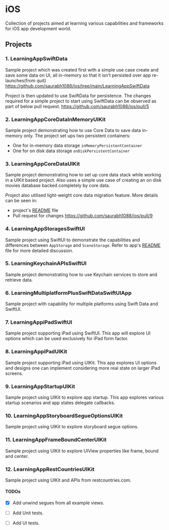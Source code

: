 # iOS

Collection of projects aimed at learning various capabilities and frameworks for
iOS app development world.

## Projects

### 1. LearningAppSwiftData
Sample project which was created first with a simple use case create and save some
data on UI, all in-memory so that it isn't persisted over app re-launches(from quit)
https://github.com/saurabh1088/ios/tree/main/LearningAppSwiftData

Project is then updated to use SwiftData for persistence. The changes required for
a simple project to start using SwiftData can be observed as part of below pull request.
https://github.com/saurabh1088/ios/pull/5

### 2. LearningAppCoreDataInMemoryUIKit
Sample project demonstrating how to use Core Data to save data in-memory only.
The project set ups two persistent containers:
- One for in-memory data storage `inMemoryPersistentContainer`
- One for on disk data storage `onDiskPersistentContainer`

### 3. LearningAppCoreDataUIKit
Sample project demonstrating how to set up core data stack while working in a UIKit
based project. Also uses a simple use case of creating an on disk movies database
backed completely by core data.

Project also utilised light-weight core data migration feature. 
More details can be seen in:
- project's [README](LearningAppCoreDataUIKit/LearningAppCoreDataUIKit/README.md) file
- Pull request for changes https://github.com/saurabh1088/ios/pull/9

### 4. LearningAppStoragesSwiftUI
Sample project using SwiftUI to demonstrate the capabilities and differences between
`AppStorage` and `SceneStorage`.
Refer to app's [README](LearningAppStoragesSwiftUI/LearningAppStoragesSwiftUI/README.md) file for more detailed discussion.

### 5. LearningKeychainAPIsSwiftUI
Sample project demonstrating how to use Keychain services to store and retrieve
data.

### 6. LearningMultiplatformPlusSwiftDataSwiftUIApp
Sample project with capability for multiple platforms using Swift Data and SwiftUI.

### 7. LearningAppiPadSwiftUI
Sample project supporting iPad using SwiftUI. This app will explore UI options which
can be used exclusively for iPad form factor.

### 8. LearningAppiPadUIKit
Sample project supporting iPad using UIKit. This app explores UI options and designs
one can implement considering more real state on larger iPad screens.

### 9. LearningAppStartupUIKit
Sample project using UIKit to explore app startup. This app explores various startup
scenarios and app states delegate callbacks.

### 10. LearningAppStoryboardSegueOptionsUIKit
Sample project using UIKit to explore storyboard segue options.

### 11. LearningAppFrameBoundCenterUIKit
Sample project using UIKit to explore UIView properties like frame, bound and center.

### 12. LearningAppRestCountriesUIKit
Sample project using UIKit and APIs from restcountries.com.

#### TODOs
- [x] Add unwind segues from all example views.
- [ ] Add Unit tests.
- [ ] Add UI tests.

